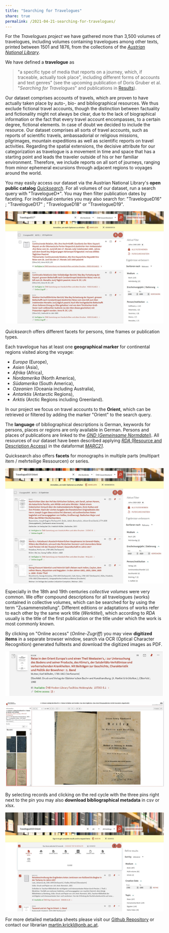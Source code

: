 ```yaml
---
title: "Searching for Travelogues"
share: true
permalink: /2021-04-21-searching-for-travelogues/
---
```


For the *Travelogues project* we have gathered more than 3,500 volumes of travelogues, including volumes containing travelogues among other texts, printed between 1501 and 1876, from the collections of the [*Austrian National Library*](https://www.onb.ac.at/en/).   

We have defined a **travelogue** as
>"a specific type of media that reports on a journey, which, if traceable, actually took place", including different forms of accounts and text genres"
(see the upcoming publication of Doris Gruber et al. "*Searching for Travelogues*" and publications in [Results](https://travelogues-project.info/results/)\).

Our dataset comprises accounts of travels, which are proven to have actually taken place by auto-, bio- and bibliographical resources. We thus exclude fictional travel accounts, though the distinction between factuality and fictionality might not always be clear, due to the lack of biographical information or the fact that every travel account encompasses, to a certain degree, fictional elements. In case of doubt we decided to include the resource. Our dataset comprises all sorts of travel accounts, such as reports of scientific travels, ambassadorial or religious missions, pilgrimages, mountain expeditions as well as scientific reports on travel activities. Regarding the spatial extensions, the decisive attribute for our categorization as travelogue is a movement in time and space that has a starting point and leads the traveler outside of his or her familiar environment. Therefore, we include reports on all sort of journeys, ranging from minor ephemeral excursions through adjacent regions to voyages around the world.

You may easily access our dataset via the Austrian National Library's **open public catalog** [*Quicksearch*](https:://www.onb.ac.at/quicksearch/en). For all volumes of our dataset, run a search query with "TravelogueD\*". You may then filter publication dates by faceting. For individual centuries you may also search for: "TravelogueD16" ; "TravelogueD17" ; "TravelogueD18" or "TravelogueD19".

![Search for 17th century travelogues in *Quicksearch*](/images/Quicksearch_Screenshot_2.jpg)

*Quicksearch* offers different facets for persons, time frames or publication types.

Each travelogue has at least one **geographical marker** for continental regions visited along the voyage:
- *Europa* (Europe),
- *Asien* (Asia),
- *Afrika* (Africa),
- *Nordamerika* (North America),
- *Südamerika* (South America),
- *Ozeanien* (Oceania including Australia),
- *Antarktis* (Antarctic Regions),
- *Arktis* (Arctic Regions including Greenland).

In our project we focus on travel accounts to the **Orient**, which can be retrieved or filtered by adding the marker "Orient" to the search query.

The **language** of bibliographical descriptions is German, keywords for persons, places or regions are only available in German. Persons and places of publications are linked to the [*GND* (*Gemeinsame Normdatei*)](https://swb.bsz-bw.de/DB=2.104/SET=6/TTL=2/START_WELCOME). All resources of our dataset have been described applying [*RDA* (Resource and Description Access)](https://www.rdaregistry.info/) in the dataformat [*MARC21*](https://www.loc.gov/marc/bibliographic/).

Quicksearch also offers **facets** for monographs in multiple parts (multipart item / mehrteilige Ressourcen) or series.

![Search for 19th century travelogues related to Orient](/images/Quicksearch_Screenshot_5.jpg)

Especially in the 18th and 19th centuries *collective volumes* were very common. We offer compound descriptions for all travelogues (works) contained in collective volumes, which can be searched for by using the term "Zusammenstellung". Different editions or adaptations of works refer to each other by the same work title (*Werktitel*), which according to *RDA* usually is the title of the first publication or the title under which the work is most commonly known.

By clicking on "Online access" (*Online-Zugriff*) you may view **digitized items** in a separate browser window, search via OCR (Optical Character Recognition) generated fulltexts and download the digitized images as PDF.

![Online access to digitized item](/images/Quicksearch_Screenshot_7.jpg)

![Digitized Item in ABO-Viewer](/images/Quicksearch_Screenshot_8.jpg)

By selecting records and clicking on the red cycle with the three pins right next to the pin you may also **download bibliographical metadata** in csv or xlsx. 

![Export of metadata from Quicksearch](/images/Quicksearch_Screenshot_4.jpg)

For more detailed metadata sheets please visit our [Github Repository](https://github.com/travelogues) or contact our librarian <martin.krickl@onb.ac.at>.